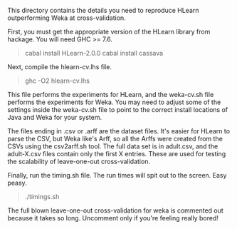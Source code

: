 This directory contains the details you need to reproduce HLearn outperforming Weka at cross-validation.

First, you must get the appropriate version of the HLearn library from hackage.  You will need GHC >= 7.6.

> cabal install HLearn-2.0.0
> cabal install cassava

Next, compile the hlearn-cv.lhs file.  

> ghc -O2 hlearn-cv.lhs

This file performs the experiments for HLearn, and the weka-cv.sh file performs the experiments for Weka.  You may need to adjust some of the settings inside the weka-cv.sh file to point to the correct install locations of Java and Weka for your system.

The files ending in .csv or .arff are the dataset files.  It's easier for HLearn to parse the CSV, but Weka like's Arff, so all the Arffs were created from the CSVs using the csv2arff.sh tool.  The full data set is in adult.csv, and the adult-X.csv files contain only the first X entries.  These are used for testing the scalability of leave-one-out cross-validation.

Finally, run the timing.sh file.  The run times will spit out to the screen.  Easy peasy.

> ./timings.sh

The full blown leave-one-out cross-validation for weka is commented out because it takes so long.  Uncomment only if you're feeling really bored!
